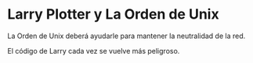 # Larry Plotter y La Orden de Unix

La Orden de Unix deberá ayudarle para mantener
la neutralidad de la red.

El código de Larry cada vez se vuelve más peligroso.
